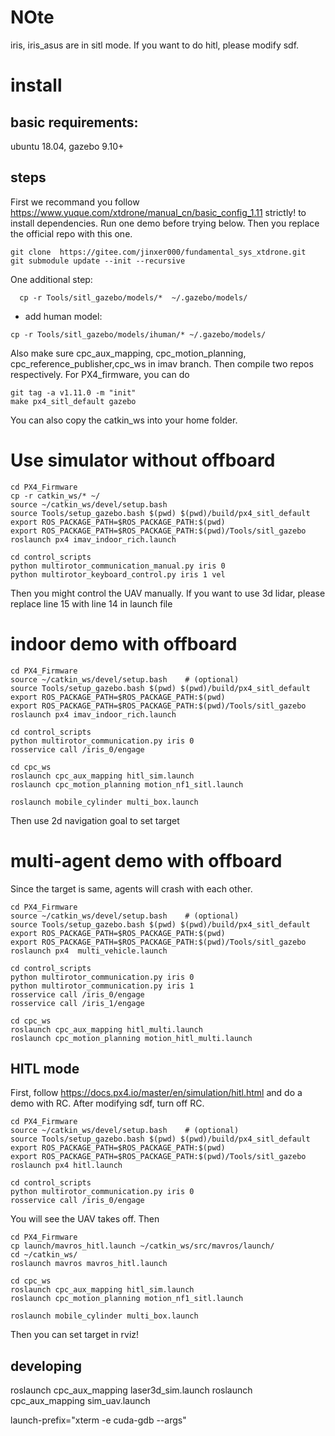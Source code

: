 # NOte
iris, iris_asus are in sitl mode. If you want to do hitl, please modify sdf.
# install
## basic requirements: 
ubuntu 18.04, gazebo 9.10+
## steps
First we recommand you follow https://www.yuque.com/xtdrone/manual_cn/basic_config_1.11 strictly!
 to install dependencies. Run one demo before trying below. 
Then you replace the official repo with this one.
```
git clone  https://gitee.com/jinxer000/fundamental_sys_xtdrone.git
git submodule update --init --recursive
```
One additional step: 
```
  cp -r Tools/sitl_gazebo/models/*  ~/.gazebo/models/
  ```
- add human model:
```
cp -r Tools/sitl_gazebo/models/ihuman/* ~/.gazebo/models/
```
Also make sure cpc_aux_mapping, cpc_motion_planning, cpc_reference_publisher,cpc_ws in imav branch.
Then compile two repos respectively.
For PX4_firmware, you can do
```
git tag -a v1.11.0 -m "init"
make px4_sitl_default gazebo
```


You can also copy the catkin_ws into your home folder. 
# Use simulator without offboard

```
cd PX4_Firmware
cp -r catkin_ws/* ~/
source ~/catkin_ws/devel/setup.bash   
source Tools/setup_gazebo.bash $(pwd) $(pwd)/build/px4_sitl_default
export ROS_PACKAGE_PATH=$ROS_PACKAGE_PATH:$(pwd)
export ROS_PACKAGE_PATH=$ROS_PACKAGE_PATH:$(pwd)/Tools/sitl_gazebo
roslaunch px4 imav_indoor_rich.launch 

cd control_scripts
python multirotor_communication_manual.py iris 0
python multirotor_keyboard_control.py iris 1 vel

```
Then you might control the UAV manually.
If you want to use 3d lidar, please replace line 15 with line 14 in launch file
# indoor demo with offboard
```
cd PX4_Firmware
source ~/catkin_ws/devel/setup.bash    # (optional)
source Tools/setup_gazebo.bash $(pwd) $(pwd)/build/px4_sitl_default
export ROS_PACKAGE_PATH=$ROS_PACKAGE_PATH:$(pwd)
export ROS_PACKAGE_PATH=$ROS_PACKAGE_PATH:$(pwd)/Tools/sitl_gazebo
roslaunch px4 imav_indoor_rich.launch 

cd control_scripts
python multirotor_communication.py iris 0
rosservice call /iris_0/engage

cd cpc_ws
roslaunch cpc_aux_mapping hitl_sim.launch
roslaunch cpc_motion_planning motion_nf1_sitl.launch

roslaunch mobile_cylinder multi_box.launch
```
Then use 2d navigation goal to set target
# multi-agent demo with offboard
Since the target is same, agents will crash with each other.
```
cd PX4_Firmware
source ~/catkin_ws/devel/setup.bash    # (optional)
source Tools/setup_gazebo.bash $(pwd) $(pwd)/build/px4_sitl_default
export ROS_PACKAGE_PATH=$ROS_PACKAGE_PATH:$(pwd)
export ROS_PACKAGE_PATH=$ROS_PACKAGE_PATH:$(pwd)/Tools/sitl_gazebo
roslaunch px4  multi_vehicle.launch

cd control_scripts
python multirotor_communication.py iris 0
python multirotor_communication.py iris 1
rosservice call /iris_0/engage
rosservice call /iris_1/engage

cd cpc_ws
roslaunch cpc_aux_mapping hitl_multi.launch
roslaunch cpc_motion_planning motion_hitl_multi.launch

```
## HITL mode

First, follow https://docs.px4.io/master/en/simulation/hitl.html and do a demo with RC.
After modifying sdf, turn off RC.


```
cd PX4_Firmware
source ~/catkin_ws/devel/setup.bash    # (optional)
source Tools/setup_gazebo.bash $(pwd) $(pwd)/build/px4_sitl_default
export ROS_PACKAGE_PATH=$ROS_PACKAGE_PATH:$(pwd)
export ROS_PACKAGE_PATH=$ROS_PACKAGE_PATH:$(pwd)/Tools/sitl_gazebo
roslaunch px4 hitl.launch 

cd control_scripts
python multirotor_communication.py iris 0
rosservice call /iris_0/engage
```
You will see the UAV takes off. 
Then
```
cd PX4_Firmware
cp launch/mavros_hitl.launch ~/catkin_ws/src/mavros/launch/
cd ~/catkin_ws/
roslaunch mavros mavros_hitl.launch

cd cpc_ws
roslaunch cpc_aux_mapping hitl_sim.launch
roslaunch cpc_motion_planning motion_nf1_sitl.launch

roslaunch mobile_cylinder multi_box.launch
```
Then you can set target in rviz!
## developing
roslaunch cpc_aux_mapping laser3d_sim.launch
roslaunch cpc_aux_mapping sim_uav.launch

launch-prefix="xterm -e cuda-gdb --args"


